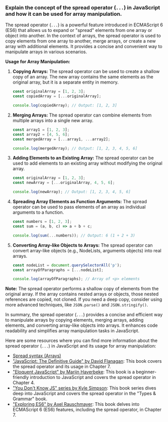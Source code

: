 ### Explain the concept of the spread operator (`...`) in JavaScript and how it can be used for array manipulation.

The spread operator (`...`) is a powerful feature introduced in ECMAScript 6 (ES6) that allows us to expand or "spread" elements from one array or object into another. In the context of arrays, the spread operator is used to copy elements from one array to another, merge arrays, or create a new array with additional elements. It provides a concise and convenient way to manipulate arrays in various scenarios.

**Usage for Array Manipulation:**

1. **Copying Arrays:**
   The spread operator can be used to create a shallow copy of an array. The new array contains the same elements as the original array, but it is a separate entity in memory.

   ```javascript
   const originalArray = [1, 2, 3];
   const copiedArray = [...originalArray];

   console.log(copiedArray); // Output: [1, 2, 3]
   ```

2. **Merging Arrays:**
   The spread operator can combine elements from multiple arrays into a single new array.

   ```javascript
   const array1 = [1, 2, 3];
   const array2 = [4, 5, 6];
   const mergedArray = [...array1, ...array2];

   console.log(mergedArray); // Output: [1, 2, 3, 4, 5, 6]
   ```

3. **Adding Elements to an Existing Array:**
   The spread operator can be used to add elements to an existing array without modifying the original array.

   ```javascript
   const originalArray = [1, 2, 3];
   const newArray = [...originalArray, 4, 5, 6];

   console.log(newArray); // Output: [1, 2, 3, 4, 5, 6]
   ```

4. **Spreading Array Elements as Function Arguments:**
   The spread operator can be used to pass elements of an array as individual arguments to a function.

   ```javascript
   const numbers = [1, 2, 3];
   const sum = (a, b, c) => a + b + c;

   console.log(sum(...numbers)); // Output: 6 (1 + 2 + 3)
   ```

5. **Converting Array-like Objects to Arrays:**
   The spread operator can convert array-like objects (e.g., NodeLists, arguments objects) into real arrays.

   ```javascript
   const nodeList = document.querySelectorAll('p');
   const arrayOfParagraphs = [...nodeList];

   console.log(arrayOfParagraphs); // Array of <p> elements
   ```

**Note:** The spread operator performs a shallow copy of elements from the original array. If the array contains nested arrays or objects, those nested references are copied, not cloned. If you need a deep copy, consider using more advanced techniques, like `JSON.parse()` and `JSON.stringify()`.

In summary, the spread operator (`...`) provides a concise and efficient way to manipulate arrays by copying elements, merging arrays, adding elements, and converting array-like objects into arrays. It enhances code readability and simplifies array manipulation tasks in JavaScript.

Here are some resources where you can find more information about the spread operator (`...`) in JavaScript and its usage for array manipulation:

- [Spread syntax (Arrays)](https://developer.mozilla.org/en-US/docs/Web/JavaScript/Reference/Operators/Spread_syntax#spread_in_array_literals)
- ["JavaScript: The Definitive Guide" by David Flanagan](https://www.oreilly.com/library/view/javascript-the-definitive/9781449393854/): This book covers the spread operator and its usage in Chapter 7.
- ["Eloquent JavaScript" by Marijn Haverbeke](https://eloquentjavascript.net/): This book is a beginner-friendly introduction to JavaScript and covers the spread operator in Chapter 4.
- ["You Don't Know JS" series by Kyle Simpson](https://github.com/getify/You-Dont-Know-JS/tree/2nd-ed/types%20%26%20grammar): This book series dives deep into JavaScript and covers the spread operator in the "Types & Grammar" book.
- ["Exploring ES6" by Axel Rauschmayer](https://exploringjs.com/es6/): This book delves into ECMAScript 6 (ES6) features, including the spread operator, in Chapter 7.
